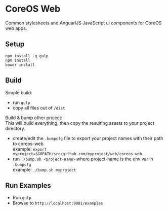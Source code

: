 # CoreOS Web

Common stylesheets and AnguarlJS JavaScript ui components for CoreOS web apps.

## Setup

```
npm install -g gulp
npm install
bower install
```

## Build

Simple build:
- run `gulp`
- copy all files out of `/dist`

Build & bump other project:  
This will build everything, then copy the resulting assets to your project directory.  

- create/edit the `.bumpcfg` file to export your project names with their path to coreos-web.  
  example: `export myproject=$GOPATH/src/github.com/myproject/web/coreos-web`
- run `./bump.sh <project-name>` where project-name is the env var in `.bumpcfg`  
  example: `./bump.sh myproject`


## Run Examples
- Run `gulp`
- Browse to `http://localhost:9001/examples`
